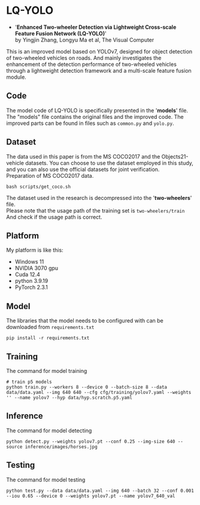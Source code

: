 # LQ-YOLO  
- '**Enhanced Two-wheeler Detection via Lightweight Cross-scale Feature Fusion Network (LQ-YOLO)**'    
  by Yingjin Zhang, Longyu Ma et al, The Visual Computer
  
This is an improved model based on YOLOv7, designed for object detection of two-wheeled vehicles on roads. And mainly investigates the enhancement of the detection performance of two-wheeled vehicles through a lightweight detection framework and a multi-scale feature fusion module.  
    

## Code     
The model code of LQ-YOLO is specifically presented in the '**models**' file.  
The "models" file contains the original files and the improved code. The improved parts can be found in files such as `common.py` and `yolo.py`.  

## Dataset  
The data used in this paper is from the MS COCO2017 and the Objects21-vehicle datasets. You can choose to use the dataset employed in this study, and you can also use the official datasets for joint verification.   
Preparation of MS COCO2017 data.  
```
bash scripts/get_coco.sh
```  
The dataset used in the research is decompressed into the '**two-wheelers**' file.    
Please note that the usage path of the training set is `two-wheelers/train`  
And check if the usage path is correct.    

## Platform    
My platform is like this:    
- Windows 11    
- NVIDIA 3070 gpu    
- Cuda 12.4    
- python 3.9.19    
- PyTorch 2.3.1    

## Model    
The libraries that the model needs to be configured with can be downloaded from `requirements.txt `     
```
pip install -r requirements.txt
```

## Training  
The command for model training    

```
# train p5 models
python train.py --workers 8 --device 0 --batch-size 8 --data data/data.yaml --img 640 640 --cfg cfg/training/yolov7.yaml --weights '' --name yolov7 --hyp data/hyp.scratch.p5.yaml
```
## Inference
The command for model detecting  

```
python detect.py --weights yolov7.pt --conf 0.25 --img-size 640 --source inference/images/horses.jpg
```

## Testing  
The command for model testing  
  
```
python test.py --data data/data.yaml --img 640 --batch 32 --conf 0.001 --iou 0.65 --device 0 --weights yolov7.pt --name yolov7_640_val
```  
